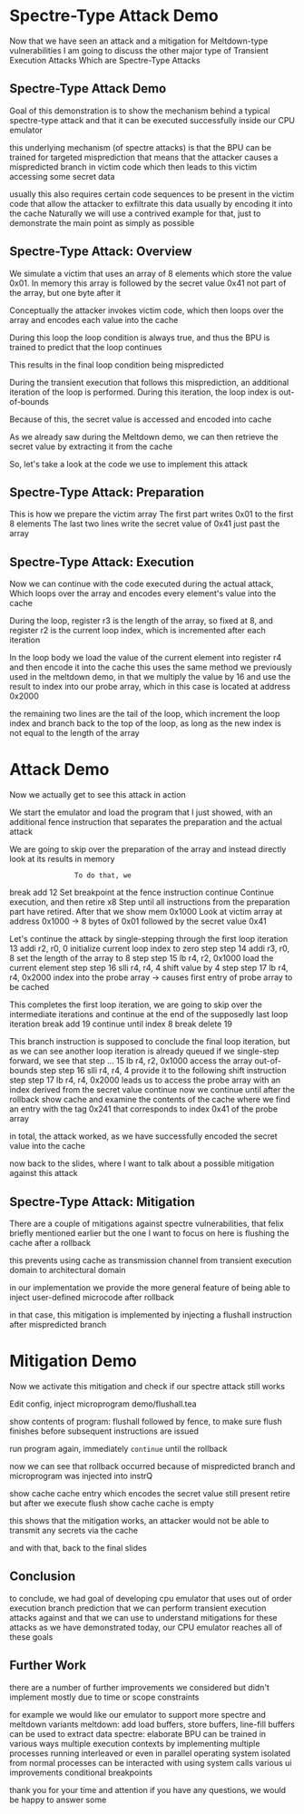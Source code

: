 # Spectre-Type Attack Demo

Now that we have seen an attack and a mitigation for Meltdown-type vulnerabilities
I am going to discuss the other major type of Transient Execution Attacks
Which are Spectre-Type Attacks

## Spectre-Type Attack Demo

Goal of this demonstration is
to show the mechanism behind a typical spectre-type attack
and that it can be executed successfully inside our CPU emulator

this underlying mechanism (of spectre attacks) is that the BPU
    can be trained for targeted misprediction
    that means that the attacker causes a mispredicted branch in victim code
    which then leads to this victim accessing some secret data

usually this also requires certain code sequences to be present in the victim code
    that allow the attacker to exfiltrate this data
    usually by encoding it into the cache
Naturally we will use a contrived example for that, just to demonstrate the main point as simply as possible

## Spectre-Type Attack: Overview

We simulate a victim that uses an array of 8 elements
which store the value 0x01.
In memory this array is followed by the secret value 0x41
    not part of the array, but one byte after it

Conceptually the attacker invokes victim code, which then
    loops over the array and encodes each value into the cache

During this loop the loop condition is always true,
    and thus the BPU is trained to predict that the loop continues

This results in the final loop condition being mispredicted

During the transient execution that follows this misprediction,
    an additional iteration of the loop is performed.
    During this iteration, the loop index is out-of-bounds

Because of this, the secret value is accessed and encoded into cache

As we already saw during the Meltdown demo, we can then retrieve the secret value by extracting it from the cache

So, let's take a look at the code we use to implement this attack

## Spectre-Type Attack: Preparation

This is how we prepare the victim array
The first part writes 0x01 to the first 8 elements
The last two lines write the secret value of 0x41 just past the array

## Spectre-Type Attack: Execution

Now we can continue with the code executed during the actual attack,
    Which loops over the array and encodes every element's value into the cache

During the loop,
    register r3 is the length of the array, so fixed at 8, and
    register r2 is the current loop index, which is incremented after each iteration

In the loop body
    we load the value of the current element into register r4
    and then encode it into the cache
        this uses the same method we previously used in the meltdown demo, in that
        we multiply the value by 16
        and use the result to index into our probe array,
        which in this case is located at address 0x2000

the remaining two lines are the tail of the loop,
    which increment the loop index
    and branch back to the top of the loop,
    as long as the new index is not equal to the length of the array

# Attack Demo

Now we actually get to see this attack in action

We start the emulator and load the program that I just showed,
    with an additional fence instruction that separates the preparation and the actual attack

We are going to skip over the preparation of the array
    and instead directly look at its results in memory

                    To do that, we
break add 12        Set breakpoint at the fence instruction
continue            Continue execution, and then
retire  x8          Step until all instructions from the preparation part have retired. After that we
show mem 0x1000     Look at victim array at address 0x1000 -> 8 bytes of 0x01 followed by the secret value 0x41

Let's continue the attack by single-stepping through the first loop iteration
13 addi r2, r0, 0       initialize current loop index to zero
    step step
14 addi r3, r0, 8       set the length of the array to 8
    step step
15 lb r4, r2, 0x1000    load the current element
    step step
16 slli r4, r4, 4       shift value by 4
    step step
17 lb r4, r4, 0x2000    index into the probe array -> causes first entry of probe array to be cached

This completes the first loop iteration,
    we are going to skip over the intermediate iterations
    and continue at the end of the supposedly last loop iteration
break add 19
continue        until index 8
break delete 19

This branch instruction is supposed to conclude the final loop iteration,
but as we can see another loop iteration is already queued
if we single-step forward, we see that
    step ...
15 lb r4, r2, 0x1000    access the array out-of-bounds
    step step
16 slli r4, r4, 4       provide it to the following shift instruction
    step step
17 lb r4, r4, 0x2000    leads us to access the probe array with an index derived from the secret value
    continue            now we continue until after the rollback
    show cache          and examine the contents of the cache
                        where we find an entry with the tag 0x241 that corresponds to index 0x41 of the probe array

in total, the attack worked, as we have successfully encoded the secret value into the cache

now back to the slides, where I want to talk about a possible mitigation against this attack

## Spectre-Type Attack: Mitigation

There are a couple of mitigations against spectre vulnerabilities,
    that felix briefly mentioned earlier
but the one I want to focus on here is
flushing the cache after a rollback

this prevents using cache as transmission channel from transient execution domain to architectural domain

in our implementation we provide the more general feature
of being able to inject user-defined microcode after rollback

in that case, this mitigation is implemented by injecting a flushall instruction after mispredicted branch

# Mitigation Demo

Now we activate this mitigation and check if our spectre attack still works

Edit config, inject microprogram demo/flushall.tea

show contents of program: flushall followed by fence,
    to make sure flush finishes before subsequent instructions are issued

run program again, immediately `continue` until the rollback

now we can see that rollback occurred because of mispredicted branch
    and microprogram was injected into instrQ

show cache          cache entry which encodes the secret value still present
retire              but after we execute flush
show cache          cache is empty

this shows that the mitigation works, an attacker would not be able to transmit any secrets via the cache

and with that, back to the final slides

## Conclusion

to conclude, we had goal of
    developing cpu emulator that uses
        out of order execution
        branch prediction
    that we can perform transient execution attacks against
    and that we can use to understand mitigations for these attacks
as we have demonstrated today, our CPU emulator reaches all of these goals

## Further Work

there are a number of further improvements we considered but didn't implement
mostly due to time or scope constraints

for example we would like our emulator to support
    more spectre and meltdown variants
        meltdown: add load buffers, store buffers, line-fill buffers
            can be used to extract data
        spectre: elaborate BPU
            can be trained in various ways
    multiple execution contexts
        by implementing multiple processes running interleaved or even in parallel
    operating system
        isolated from normal processes
        can be interacted with using system calls
    various ui improvements
        conditional breakpoints


thank you for your time and attention
if you have any questions, we would be happy to answer some
